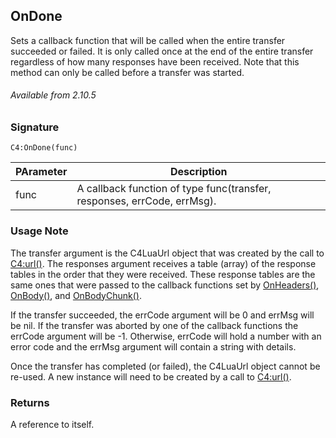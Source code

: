 ## OnDone

Sets a callback function that will be called when the entire transfer succeeded or failed.  It is only called once at the end of the entire transfer regardless of how many responses have been received. Note that this method can only be called before a transfer was started.

###### Available from 2.10.5


### Signature

`C4:OnDone(func)`


|PArameter | Description |
| --- | --- | 
| func | A callback function of type func(transfer, responses, errCode, errMsg). |

### Usage Note

The transfer argument is the C4LuaUrl object that was created by the call to [C4:url()][1]. The responses argument receives a table (array) of the response tables in the order that they were received.  These response tables are the same ones that were passed to the callback functions set by [OnHeaders()][2], [OnBody()][3], and [OnBodyChunk()][4].

If the transfer succeeded, the errCode argument will be 0 and errMsg will be nil.  If the transfer was aborted by one of the callback functions the errCode argument will be -1.  Otherwise, errCode will hold a number with an error code and the errMsg argument will contain a string with details.

Once the transfer has completed (or failed), the C4LuaUrl object cannot be re-used.  A new instance will need to be created by a call to [C4:url()][5].


### Returns

A reference to itself.

[1]:	https://control4.github.io/docs-driverworks-api/#url-interface
[2]:	https://control4.github.io/docs-driverworks-api/#onheaders
[3]:	https://control4.github.io/docs-driverworks-api/#onbody
[4]:	https://control4.github.io/docs-driverworks-api/#onbodychunk
[5]:	https://control4.github.io/docs-driverworks-api/#url-interface